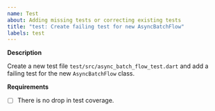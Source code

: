 ```yaml
---
name: Test
about: Adding missing tests or correcting existing tests
title: "test: Create failing test for new AsyncBatchFlow"
labels: test
---
```


**Description**

Create a new test file `test/src/async_batch_flow_test.dart` and add a failing test for the new `AsyncBatchFlow` class.

**Requirements**

- [ ] There is no drop in test coverage.
